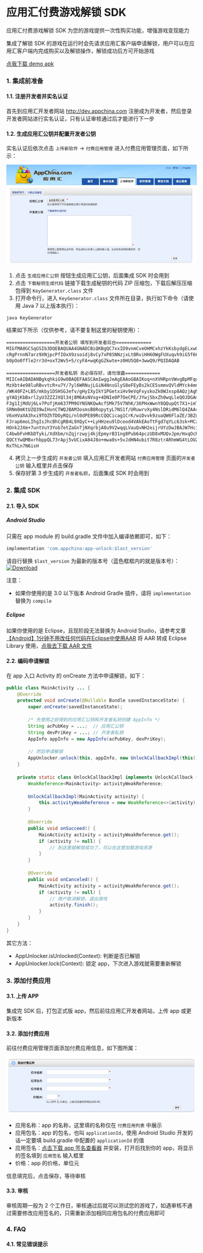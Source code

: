 # 应用汇付费游戏解锁 SDK

应用汇付费游戏解锁 SDK 为您的游戏提供一次性购买功能，增强游戏变现能力

集成了解锁 SDK 的游戏在运行时会先请求应用汇客户端申请解锁，用户可以在应用汇客户端内完成购买以及解锁操作，解锁成功后方可开始游戏

[点我下载 demo apk][demo_url]

### 1. 集成前准备

#### 1.1. 注册开发者并实名认证

首先到应用汇开发者网站 http://dev.appchina.com 注册成为开发者，然后登录开发者网站进行实名认证，只有认证审核通过后才能进行下一步

#### 1.2. 生成应用汇公钥并配置开发者公钥
实名认证后依次点击 `上传新软件` -> `付费应用管理` 进入付费应用管理页面，如下所示：

![keys](art/screenshot_keys.jpg)

1. 点击 `生成应用汇公钥` 按钮生成应用汇公钥，后面集成 SDK 时会用到
2. 点击 `下载秘钥生成代码` 链接下载生成秘钥的代码 ZIP 压缩包，下载后解压压缩包得到 `KeyGenerator.class` 文件
3. 打开命令行，进入 `KeyGenerator.class` 文件所在目录，执行如下命令（请使用 Java 7 以上版本执行）：
  ```shell
  java KeyGenerator
  ```
  结果如下所示（仅供参考，请不要复制这里的秘钥使用）：

  ```shell
  ==================开发者公钥 填写到开发者后台=============
  MIGfMA0GCSqGSIb3DQEBAQUAA4GNADCBiQKBgQC7xxID9vnmCveOHMCxhzYkKsbydgELxwU3KQ2g
  cRgPrnnN7arz9XNjpcPfIOxX9zsoidj8vCy7xP8SNNzjxLtBRviHH6OWgFUXuqvh9iG5f669K8ZI
  b0pOo0ffle2rr3d+oxT2Wv5+5/cyFA+wqKgGZkwte+z0HU5Q8+3wwQ9/PQIDAQAB

  ==================开发者私钥 务必保存好，请勿泄露=============
  MIICeAIBADANBgkqhkiG9w0BAQEFAASCAmIwggJeAgEAAoGBAIKoq+nXVHRpnVWvgBpMFqo6CKDM
  MzXbt4e98luRBvvtcR+u7Y/7yl6WRNujLGiN4NnsGlyS8eFEyBs2kCE5smmvQVldMYck4mnEPAzP
  /WK40FZ+LB5/mkby1DSHSGJefv/gHyIXyIkY1PGetxiHv9eVqFxyskoZk0WJxsp8AQzjAgMBAAEC
  gYAQjKbBxrl2yU3ZZZJXQl34j8M6AsNVxg+4DNIe0P7OeCPE/JYwj5bxZh0wqLleQOJDGAm6wg4L
  F3g1IjMdUj6Lv7PofjKm637PM9GYNSNKQwAcfSMk75V7NhK/36PHxWwnY8QQupQt7X1+imTKvHdv
  SRNm8mKtUZQ39wIHvnCTWQJBAM3osmsB8RopytyL7NS1f/URuwrvXy4NslDRidM6lQ4ZAA4VjrAQ
  V6xHVaXA3hxi9TOZhTDOyRQi/nl0dPE89RcCQQCicag1CrK/wiDvvk9zuaQW6FlaZE/3BZoLJN6g
  FJrap6moLIhgIsJhcBhCgRB4L9XQyC++LyHHzeu9lDceod4VAkEAoTtFgd7qYLc63sk+MCzSvh4d
  HOnk2JXm+7untVuY3Yob7etZaGnTjNXqrbjA8u9V2wqqLVauQvNH2eijrUYzDwJBAJW7HciGa+zF
  C4bwbFvHKbDTyki/XdXbm/nZqjrzwyj4kjEpmyrB31ng8Pub64pczUD8xMUQvJpm/HxqOcRKf2EC
  QQCtYwQMBxrhbppQL73rApj5vUCixA84J8o+mwa0s+5vJdHN4ubit7R8ztrARhmWG4tLOUZHEo2u
  RxThLn7N6isH
  ```
4. 拷贝上一步生成的 `开发者公钥` 填入应用汇开发者网站 `付费应用管理` 页面的`开发者公钥` 输入框里并点击保存
5. 保存好第 3 步生成的 `开发者私钥`，后面集成 SDK 时会用到

### 2. 集成 SDK

#### 2.1. 导入 SDK

##### Android Studio
只需在 app module 的 build.gradle 文件中加入编译依赖即可，如下：

```groovy
implementation 'com.appchina:app-unlock:$last_version'
```

请自行替换 `$last_version` 为最新的版本号（蓝色框框内的就是版本号）： [ ![Download][download_badge_icon]][download_page]

注意：
* 如果你使用的是 3.0 以下版本 Android Gradle 插件，请将 `implementation` 替换为 `compile`

##### Eclipse

如果你使用的是 Eclipse，且现阶段无法替换为 Android Studio，请参考文章 [【Android】1分钟不用改任何代码在Eclipse中使用AAR][aar_to_library_url] 将 AAR 转成 Eclipse Library 使用，[点我去下载 AAR 文件][download_page]

#### 2.2. 编码申请解锁

在 app 入口 Activity 的 onCreate 方法中申请解锁，如下：

```java
public class MainActivity ... {
    @Override
    protected void onCreate(@Nullable Bundle savedInstanceState) {
        super.onCreate(savedInstanceState);

        /* 先使用之前得到的应用汇公钥和开发者私钥创建 AppInfo */
        String acPubKey = ...;  // 应用汇公钥
        String devPriKey = ...; // 开发者私钥
        AppInfo appInfo = new AppInfo(acPubKey, devPriKey);

        // 然后申请解锁
        AppUnlocker.unlock(this, appInfo, new UnlockCallbackImpl(this));
    }

    private static class UnlockCallbackImpl implements UnlockCallback {
        WeakReference<MainActivity> activityWeakReference;

        UnlockCallbackImpl(MainActivity activity) {
            this.activityWeakReference = new WeakReference<>(activity);
        }

        @Override
        public void onSucceed() {
            MainActivity activity = activityWeakReference.get();
            if (activity != null) {
                // 到这里就解锁成功了，可以在这里加载游戏资源
            }
        }

        @Override
        public void onCanceled() {
            MainActivity activity = activityWeakReference.get();
            if (activity != null) {
                // 用户取消解锁，退出游戏
                activity.finish();
            }
        }
    }
}
```

其它方法：
* AppUnlocker.isUnlocked(Context): 判断是否已解锁
* AppUnlocker.lock(Context): 锁定 app，下次进入游戏就需要重新解锁

### 3. 添加付费应用

#### 3.1. 上传 APP

集成完 SDK 后，打包正式版 app，然后前往应用汇开发者网站，上传 app 或更新版本

#### 3.2. 添加付费应用

前往付费应用管理页面添加付费应用信息，如下图所属：

![pay](art/screenshot_pay.png)

* 应用名称：app 的名称，这里填的名称仅在 `付费应用列表` 中展示
* 应用包名：app 的包名，也叫 `applicationId`，使用 Android Studio 开发的话一定要填 build.gradle 中配置的 `applicationId` 的值
* 应用签名：[点击下载 app 签名查看器][view_sign_app_dl_url] 并安装，打开后找到你的 app，将显示的签名填到 `应用签名` 输入框里
* 价格：app 的价格，单位元

信息填完后，点击保存，等待审核

#### 3.3. 审核

审核周期一般为 2 个工作日，审核通过后就可以测试您的游戏了，如遇审核不通过需要修改应用签名的，只需重新添加相同应用包名的付费应用即可

### 4. FAQ

#### 4.1. 常见错误提示

[download_badge_icon]: https://api.bintray.com/packages/ac-android/maven/app-unlock/images/download.svg
[download_page]: https://bintray.com/ac-android/maven/app-unlock/_latestVersion
[aar_to_library_url]: http://www.jianshu.com/p/ccf306e08d5b
[view_sign_app_dl_url]: https://github.com/ac-android/app-unlock-sdk/raw/master/art/app_sign_viewer.apk
[demo_url]: https://github.com/ac-android/app-unlock-sdk/raw/master/app-unlock-sample-release-0.2.apk
